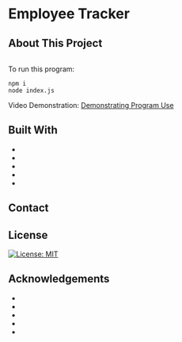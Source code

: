 # Employee Tracker

## About This Project
![]()




To run this program:
```
npm i
node index.js
```

Video Demonstration:
[Demonstrating Program Use]()

## Built With
- 
- 
- 
- 
- 

## Contact

## License
[![License: MIT](https://img.shields.io/badge/License-MIT-yellow.svg)](https://opensource.org/licenses/MIT)

## Acknowledgements
- []()
- []()
- []()
- []()
- []()
